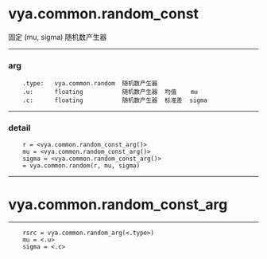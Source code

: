 # vya.common.random_const
固定 (mu, sigma) 随机数产生器

---
### arg
```
	.type:   vya.common.random  随机数产生器
	.u:      floating           随机数产生器  均值    mu
	.c:      floating           随机数产生器  标准差  sigma
```
---
### detail
```
	r = <vya.common.random_const_arg()>
	mu = <vya.common.random_const_arg()>
	sigma = <vya.common.random_const_arg()>
	= vya.common.random(r, mu, sigma)
```

***
# vya.common.random_const_arg
---
```
	rsrc = vya.common.random_arg(<.type>)
	mu = <.u>
	sigma = <.c>
```
